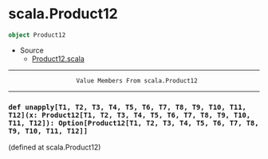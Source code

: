 
#                               scala.Product12                               #

```scala
object Product12
```

* Source
  * [Product12.scala](https://github.com/scala/scala/tree/6d09a1ba5f/src/library/scala/Product12.scala#L1)


--------------------------------------------------------------------------------
                       Value Members From scala.Product12
--------------------------------------------------------------------------------


### `def unapply[T1, T2, T3, T4, T5, T6, T7, T8, T9, T10, T11, T12](x: Product12[T1, T2, T3, T4, T5, T6, T7, T8, T9, T10, T11, T12]): Option[Product12[T1, T2, T3, T4, T5, T6, T7, T8, T9, T10, T11, T12]]` ###
(defined at scala.Product12)
